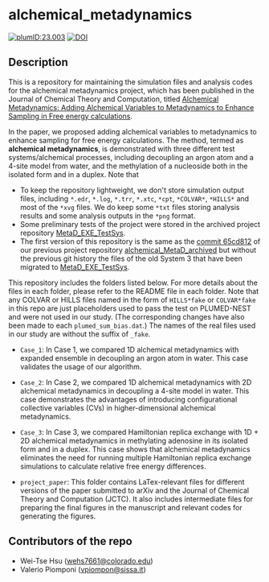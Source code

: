 alchemical_metadynamics
=======================
[//]: # (Badges)
[![plumID:23.003](https://www.plumed-nest.org/eggs/23/003/badge.svg)](https://www.plumed-nest.org/eggs/23/003/)
[![DOI](https://img.shields.io/badge/DOI-10.1021%2Facs.jctc.2c01258-success.svg)](https://doi.org/10.1021/acs.jctc.2c01258)

## Description
This is a repository for maintaining the simulation files and analysis codes for the alchemical metadynamics project, which has been published in the Journal of Chemical Theory and Computation, titled [Alchemical Metadynamics: Adding Alchemical Variables to Metadynamics to Enhance Sampling in Free energy calculations](https://doi.org/10.1021/acs.jctc.2c01258).


In the paper, we proposed adding alchemical variables to metadynamics to enhance sampling for free energy calculations. The method, termed as **alchemical metadynamics**, is demonstrated with three different test systems/alchemical processes, including decoupling an argon atom and a 4-site model from water, and the methylation of a nucleoside both in the isolated form and in a duplex. Note that
- To keep the repository lightweight, we don't store simulation output files, including `*.edr`, `*.log`, `*.trr`, `*.xtc`, `*cpt`, `*COLVAR*`, `*HILLS*` and most of the `*xvg` files. We do keep some `*txt` files storing analysis results and some analysis outputs in the `*png` format.
- Some preliminary tests of the project were stored in the archived project repository [MetaD_EXE_TestSys](https://github.com/wehs7661/MetaD_EXE_TestSys).
- The first version of this repository is the same as the [commit 65cd812](https://github.com/wehs7661/alchemical_MetaD_archived/tree/65cd812a1c11042126abd0d177dfb5e9701f8864) of our previous project repository [alchemical_MetaD_archived](https://github.com/wehs7661/alchemical_MetaD_archived) but without the previous git history the files of the old System 3 that have been migrated to [MetaD_EXE_TestSys](https://github.com/wehs7661/MetaD_EXE_TestSys).

This repository includes the folders listed below. For more details about the files in each folder, please refer to the README file in each folder. Note that any COLVAR or HILLS files named in the form of `HILLS*fake` or `COLVAR*fake` in this repo are just placeholders used to pass the test on PLUMED-NEST and were not used in our study. (The corresponding changes have also been made to each `plumed_sum_bias.dat`.) The names of the real files used in our study are without the suffix of `_fake`.
- `Case_1`: In Case 1, we compared 1D alchemical metadynamics with expanded ensemble in decoupling an argon atom in water. This case validates the usage of our algorithm.

- `Case_2`: In Case 2, we compared 1D alchemical metadynamics with 2D alchemical metadynamics in decoupling a 4-site model in water. This case demonstrates the advantages of introducing configurational collective variables (CVs) in higher-dimensional alchemical metadynamics. 

- `Case_3`: In Case 3, we compared Hamiltonian replica exchange with 1D + 2D alchemical metadynamics in methylating adenosine in its isolated form and in a duplex. This case shows that alchemical metadynamics eliminates the need for running multiple Hamiltonian replica exchange simulations to calculate relative free energy differences. 

- `project_paper`: This folder contains LaTex-relevant files for different versions of the paper submitted to arXiv and the Journal of Chemical Theory and Computation (JCTC). It also includes intermediate files for preparing the final figures in the manuscript and relevant codes for generating the figures. 

## Contributors of the repo
- Wei-Tse Hsu (wehs7661@colorado.edu)
- Valerio Piomponi (vpiompon@sissa.it)